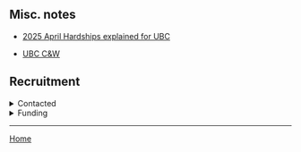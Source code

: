 
## Misc. notes

- [2025 April Hardships explained for UBC](https://www.ckom.com/2025/04/07/ubc-professors-taking-school-to-court-over-political-actions-by-administration/)

- [UBC C&W](http://www.phsa.ca/researcher/Documents/CW%20REB%20-%20AI%20Research%20Ethics%20Application%20Checklist%20v1.3.pdf)


## Recruitment 

<details>

<summary>Contacted</summary>

```
bzu.gaza@birzeit.edu, 	
advancement@birzeit.edu,

GryBal203@npaid.org,
dabe@npaid.org,
SiaRow843@npaid.org,

sgcentral@un.org,
antonio.guterres@un.org,

chicago@ampalestine.org,
info@icjpalestine.com,
palestinehousetoronto.ca@gmail.com,

csmaw@csusb.edu,

emahase@bmj.com,
nabil.echchaibi@colorado.edu,
ahmed.bayram@nrc.no,
adel_iskandar@sfu.ca,
jpuar02@mail.ubc.ca,
bhandar@allard.ubc.ca,
Andre.Mazawi@ubc.ca,
bzeer96@gmail.com,
yipengge@proton.me,
mr.chingyi.chang@gmail.com,

othmanm2000@yahoo.com,
othman.moqbel@actionforhumanity.org,

president.office@najah.edu,
info@najah.edu,
anzaid@najah.edu,

josie@mecaforpeace.org,
meca@mecaforpeace.org,

N.HASHEM@unrwa.org,
j.touma@unrwa.org,
itsc@unrwa.org,
```

## Unclear

```
accounts@fmlist.org
```

</details>

<details>

<summary>Funding</summary>

- 2025 July https://thejerusalemfund.org/what-we-do/grants/application/
  - Problem: need to be under a registered organzation
  - Register as new?? 
    - [Notes from Canada](https://www.charitylawgroup.ca/charity-law-questions/how-to-register-a-charity-in-canada)
      - [CRA](https://www.canada.ca/en/revenue-agency/services/charities-giving/charities/registering-charitable-qualified-donee-status/apply-become-registered-charity.html)
    - [HK](https://www.google.com/search?q=how+to+register+as+ngo+hong+kong&sca_esv=b2e5f7f6770a8207&sxsrf=AE3TifMuYHx3n3DG5vtQjWRDDEefigfeAQ%3A1748645024210&ei=oDQ6aIbRDMnF0PEP7aGuyQg&ved=0ahUKEwiGoYasosyNAxXJIjQIHe2QK4kQ4dUDCBA&uact=5&oq=how+to+register+as+ngo+hong+kong&gs_lp=Egxnd3Mtd2l6LXNlcnAiIGhvdyB0byByZWdpc3RlciBhcyBuZ28gaG9uZyBrb25nMgYQABgWGB4yBhAAGBYYHjILEAAYgAQYhgMYigUyCxAAGIAEGIYDGIoFMgsQABiABBiGAxiKBTIIEAAYgAQYogQyCBAAGIAEGKIESLUQUKUHWKIPcAJ4AZABAJgBmAGgAecHqgEDMy42uAEDyAEA-AEBmAILoAKYCMICChAAGLADGNYEGEfCAggQABiiBBiJBZgDAIgGAZAGCJIHAzIuOaAHxzGyBwMwLjm4B4wIwgcFMC40LjfIByk&sclient=gws-wiz-serp)
    - [Norway](https://info.altinn.no/en/start-and-run-business/planning-starting/registration-of-the-enterprise/starting-registrering-an-association/)
    - [Indonesia](https://www.google.com/search?q=how+to+register+as+ngo+indonesia&sca_esv=b2e5f7f6770a8207&sxsrf=AE3TifMJ1u_7vejBVPCok2pWm3mp9kQ4iA%3A1748645163830&ei=KzU6aJq7MsjJ0PEPu_Ok2QM&ved=0ahUKEwja_M_uosyNAxXIJDQIHbs5KTsQ4dUDCBA&uact=5&oq=how+to+register+as+ngo+indonesia&gs_lp=Egxnd3Mtd2l6LXNlcnAiIGhvdyB0byByZWdpc3RlciBhcyBuZ28gaW5kb25lc2lhMgUQIRigATIFECEYoAEyBRAhGKABMgUQIRifBUjMH1DGD1j9HXAFeAGQAQCYAYgBoAGJCaoBAzUuNrgBA8gBAPgBAZgCEKACxwnCAgoQABiwAxjWBBhHwgIEECMYJ8ICBhAAGBYYHsICCxAAGIAEGIYDGIoFwgIIEAAYgAQYogTCAgUQABiABMICCBAAGKIEGIkFwgIEECEYFcICBxAhGKABGAqYAwCIBgGQBgiSBwM4LjigB7tFsgcDMy44uAeyCcIHBTAuNy45yAcy&sclient=gws-wiz-serp)
- 2025 July 15 https://aij.ijcai.org/wp-content/uploads/2025/05/AIJ32-call.pdf
  - In 2025 spring, we tried; 29 out of 106 applications got funded
  
</details>

<hr/>

[Home](https://design4good.github.io/ccworkshops/)

